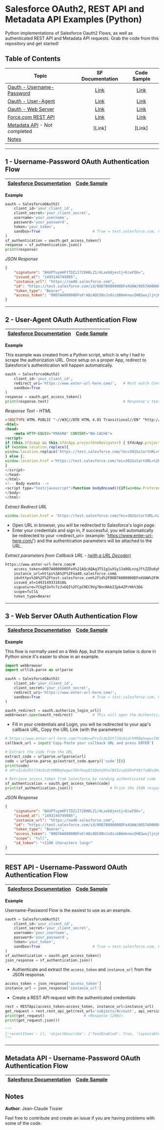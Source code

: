 # Salesforce OAuth2, REST API and Metadata API Examples (Python)

Python implementations of Salesforce Oauth2 Flows, as well as authenticated REST API and Metadata API requests. Grab the code from this repository and get started!


## Table of Contents
| Topic                         | SF Documentation | Code Sample |
| ------------------------------|:----------------:|:-----------:|
| [Oauth - Username-Password](https://github.com/jctissier/Salesforce-Oauth2-REST-SOAP-API-Python-Examples/blob/master/README.md#1---username-password-oauth-authentication-flow)     | [Link](https://developer.salesforce.com/docs/atlas.en-us.api_rest.meta/api_rest/intro_understanding_username_password_oauth_flow.htm)           | [Link](https://github.com/jctissier/Salesforce-Oauth2-REST-SOAP-API-Python-Examples/blob/master/Oauth2-Flow/salesforce_username_password_flow.py)  |
| [Oauth - User-Agent](https://github.com/jctissier/Salesforce-Oauth2-REST-SOAP-API-Python-Examples/blob/master/README.md#2---user-agent-oauth-authentication-flow)     | [Link](https://developer.salesforce.com/docs/atlas.en-us.api_rest.meta/api_rest/intro_understanding_user_agent_oauth_flow.htm)           | [Link](https://github.com/jctissier/Salesforce-Oauth2-REST-SOAP-API-Python-Examples/blob/master/Oauth2-Flow/salesforce_user_agent_flow.py)  |
| [Oauth - Web Server](https://github.com/jctissier/Salesforce-Oauth2-REST-SOAP-API-Python-Examples/blob/master/README.md#3---web-server-oauth-authentication-flow)     | [Link](https://developer.salesforce.com/docs/atlas.en-us.api_rest.meta/api_rest/intro_understanding_web_server_oauth_flow.htm)           | [Link](https://github.com/jctissier/Salesforce-Oauth2-REST-SOAP-API-Python-Examples/blob/master/Oauth2-Flow/salesforce_web_server_flow.py)  |
| [Force.com REST API](https://github.com/jctissier/Salesforce-Oauth2-REST-SOAP-API-Python-Examples#rest-api-using-the-username-password-oauth-authentication-flow)                      | [Link](https://developer.salesforce.com/docs/atlas.en-us.api_rest.meta/api_rest/intro_what_is_rest_api.htm)           | [Link](https://github.com/jctissier/Salesforce-Oauth2-REST-SOAP-API-Python-Examples/blob/master/REST-API/rest_api.py)  |
| [Metadata API](https://github.com/jctissier/Salesforce-Oauth2-REST-SOAP-API-Python-Examples/blob/master/README.md#metadata-api---username-password-oauth-authentication-flow) - Not completed                      | [Link]           | [Link]  |
| [Notes](https://github.com/jctissier/Salesforce-Oauth2-REST-SOAP-API-Python-Examples/blob/master/README.md#notes)                

***

## 1 - Username-Password OAuth Authentication Flow
| [Salesforce Documentation](https://developer.salesforce.com/docs/atlas.en-us.api_rest.meta/api_rest/intro_understanding_username_password_oauth_flow.htm)                         | [Code Sample](https://github.com/jctissier/Salesforce-Oauth2-REST-SOAP-API-Python-Examples/blob/master/Oauth2-Flow/salesforce_username_password_flow.py) |
| ------------------------------|:-------------:|

**Example**
```Python
oauth = SalesforceOAuth2(
    client_id='your_client_id',
    client_secret='your_client_secret',
    username='your_username',
    password='your_password',
    token='your_token',
    sandbox=True                        # True = test.salesforce.com, False = login.salesforce.com
)
sf_authentication = oauth.get_access_token()
response = sf_authentication.json()
print(response)
```
*JSON Response*
```JSON
{
    "signature": "B4UPTuymHFtTDZiI728H0LZ1/4LxebOjestj+EcwFDU=",
    "issued_at": "1493144749805",
    "instance_url": "https://na40.salesforce.com",
    "id": "https://test.salesforce.com/id/00D7B000000DFeXUAW/0057A000001Zp0CQRD",
    "token_type": "Bearer",
    "access_token": "00D7AA00000DFeX!AQcAQCOOnJsOicbB6mknoxIH02wxjljnjKI739g1EoDBEOpQXomAV1iMG2EWGuU2gJ26o40ixi6jyD3AstyLgkiU29GNod2d"
}
```

***

## 2 - User-Agent OAuth Authentication Flow
| [Salesforce Documentation](https://developer.salesforce.com/docs/atlas.en-us.api_rest.meta/api_rest/intro_understanding_user_agent_oauth_flow.htm)                         | [Code Sample](https://github.com/jctissier/Salesforce-Oauth2-REST-SOAP-API-Python-Examples/blob/master/Oauth2-Flow/salesforce_user_agent_flow.py) |
| ------------------------------|:-------------:|

**Example**

This example was created from a Python script, which is why I had to scrape the authorization URL. Once setup on a proper App, redirect to Salesforce's authentication will happen automatically.

```Python
oauth = SalesforceOAuth2(
    client_id='your_client_id',
    redirect_uri='https://www.enter-url-here.com/',   # Must match Connected App's Callback URL
    sandbox=True
)
response = oauth.get_access_token()
print(response.text)                                  # Response's text content, find the Oauth2 URL
```
*Response Text - HTML*
```HTML
<!DOCTYPE HTML PUBLIC "-//W3C//DTD HTML 4.01 Transitional//EN" "http://www.w3.org/TR/html4/loose.dtd">
<html>
<head>
    <meta HTTP-EQUIV="PRAGMA" CONTENT="NO-CACHE">
<script>
if (this.SfdcApp && this.SfdcApp.projectOneNavigator) { SfdcApp.projectOneNavigator.handleRedirect(''https://test.salesforce.com/?ec=302&startURL=%2Fsetup%2Fsecur%2FRemoteAccessAuthorizationPage.apexp%3Fsource%3DCAAAAVunKc0dfaE8wSjAwMDAwMDAwMDA0AAAAzvLd_MBDrJdD85NeTpeBvyJvMu13glHu-8SVW8OQVZoQkVxSt-DVCbYGXkgb-HaElPfp89r4HoQgxLsRC1awHznfguj2J1oJF3JRBdT3R2qgxT3l9yYCkzGnbE5-sdugAbszvylp78uGqPEJGguDD8a10tk7tktDeH02k5NWmF4UX8NM1oIiR_heDIw8TNOYRbTFhnqmSugZEGMiRj6ao7BTl1lxCtoZFERLtdKciNqkC0fLuFXFW4BDcQwTBacXfNm2ScrVZDGeRrNeHQYfJnPDJG1prLKJDrNOIyMtBslcoyYnDuuqBR0ENCdp64Yh69o74fVJMgwEjyM3ugVFHASpZp0AaWAy0P9XA5VXhNTA7eXFp9jLUw89NKNs5xwpxJOZe66oypSSVNjFCETsK8qVTzPCkL4QgGKLAd3Pzf5kXYSGpCTT7sZohaFY7yAMzJAn7gU7jsiA2D68dl-rjMgIGydVuGFq_4LF-EW4Zg%253D%253D'); }  else 
if (window.location.replace){ 
window.location.replace('https://test.salesforce.com/?ec=302&startURL=%2Fsetup%2Fsecur%2FRemoteAccessAuthorizationPage.apexp%3Fsource%3DCAAAAVunKc0dfaE8wSjAwMDAwMDAwMDA0AAAAzvLd_MBDrJdD85NeTpeBvyJvMu13glHu-8SVW8OQVZoQkVxSt-DVCbYGXkgb-HaElPfp89r4HoQgxLsRC1awHznfguj2J1oJF3JRBdT3R2qgxT3l9yYCkzGnbE5-sdugAbszvylp78uGqPEJGguDD8a10tk7tktDeH02k5NWmF4UX8NM1oIiR_heDIw8TNOYRbTFhnqmSugZEGMiRj6ao7BTl1lxCtoZFERLtdKciNqkC0fLuFXFW4BDcQwTBacXfNm2ScrVZDGeRrNeHQYfJnPDJG1prLKJDrNOIyMtBslcoyYnDuuqBR0ENCdp64Yh69o74fVJMgwEjyM3ugVFHASpZp0AaWAy0P9XA5VXhNTA7eXFp9jLUw89NKNs5xwpxJOZe66oypSSVNjFCETsK8qVTzPCkL4QgGKLAd3Pzf5kXYSGpCTT7sZohaFY7yAMzJAn7gU7jsiA2D68dl-rjMgIGydVuGFq_4LF-EW4Zg%253D%253D');
} else {;
window.location.href ='https://test.salesforce.com/?ec=302&startURL=%2Fsetup%2Fsecur%2FRemoteAccessAuthorizationPage.apexp%3Fsource%3DCAAAAVunKc0dfaE8wSjAwMDAwMDAwMDA0AAAAzvLd_MBDrJdD85NeTpeBvyJvMu13glHu-8SVW8OQVZoQkVxSt-DVCbYGXkgb-HaElPfp89r4HoQgxLsRC1awHznfguj2J1oJF3JRBdT3R2qgxT3l9yYCkzGnbE5-sdugAbszvylp78uGqPEJGguDD8a10tk7tktDeH02k5NWmF4UX8NM1oIiR_heDIw8TNOYRbTFhnqmSugZEGMiRj6ao7BTl1lxCtoZFERLtdKciNqkC0fLuFXFW4BDcQwTBacXfNm2ScrVZDGeRrNeHQYfJnPDJG1prLKJDrNOIyMtBslcoyYnDuuqBR0ENCdp64Yh69o74fVJMgwEjyM3ugVFHASpZp0AaWAy0P9XA5VXhNTA7eXFp9jLUw89NKNs5xwpxJOZe66oypSSVNjFCETsK8qVTzPCkL4QgGKLAd3Pzf5kXYSGpCTT7sZohaFY7yAMzJAn7gU7jsiA2D68dl-rjMgIGydVuGFq_4LF-EW4Zg%253D%253D';
} 
</script>
</head>
</html>
<!-- Body events -->
<script type="text/javascript">function bodyOnLoad(){if(window.PreferenceBits){window.PreferenceBits.prototype.csrfToken="null";};}function bodyOnBeforeUnload(){}function bodyOnFocus(){}function bodyOnUnload(){}</script>		
</body>
</html>
```
*Extract Redirect URL*
```Javascript
window.location.href = 'https://test.salesforce.com/?ec=302&startURL=%2Fsetup%2Fsecur%2FRemoteAccessAuthorizationPage.apexp%3Fsource%3DCAAAAVunKc0dfaE8wSjAwMDAwMDAwMDA0AAAAzvLd_MBDrJdD85NeTpeBvyJvMu13glHu-8SVW8OQVZoQkVxSt-DVCbYGXkgb-HaElPfp89r4HoQgxLsRC1awHznfguj2J1oJF3JRBdT3R2qgxT3l9yYCkzGnbE5-sdugAbszvylp78uGqPEJGguDD8a10tk7tktDeH02k5NWmF4UX8NM1oIiR_heDIw8TNOYRbTFhnqmSugZEGMiRj6ao7BTl1lxCtoZFERLtdKciNqkC0fLuFXFW4BDcQwTBacXfNm2ScrVZDGeRrNeHQYfJnPDJG1prLKJDrNOIyMtBslcoyYnDuuqBR0ENCdp64Yh69o74fVJMgwEjyM3ugVFHASpZp0AaWAy0P9XA5VXhNTA7eXFp9jLUw89NKNs5xwpxJOZe66oypSSVNjFCETsK8qVTzPCkL4QgGKLAd3Pzf5kXYSGpCTT7sZohaFY7yAMzJAn7gU7jsiA2D68dl-rjMgIGydVuGFq_4LF-EW4Zg%253D%253D';
```
* Open URL in browser, you will be redirected to Salesforce's login page. 
* Enter your credentials and sign in, if successful, you will automatically be redirected to your <redirect_uri> (example: 'https://www.enter-url-here.com/') and the authentication parameters will be attached to the URL.

*Extract parameters from Callback URL - [(with a URL Decoder)](http://meyerweb.com/eric/tools/dencoder/)*
```Markdown
https://www.enter-url-here.com/#
    access_token=00D7A000000DFeX%21AQcAQAq3T51g1uXSy13a0OLnzgJftZZDu6yMeYycS_Tgcb4r_m9Pl.0ttCVQjEfBRGk3xaDDPjCX3EMwozIDiTW4Ug9siU0z&
    instance_url=https%3A%2F%2Fna40.salesforce.com&
    id=https%3A%2F%2Ftest.salesforce.com%2Fid%2F00D7A000000DFeXUAW%2F0057A000001XZo7QAG&
    issued_at=1493149331818&
    signature=7CGg53xYc7zJvGQI%2FCpCREC9Vg7BnnNkbIZpb4ZPrHk%3D&
    scope=full&
    token_type=Bearer
```

***

## 3 - Web Server OAuth Authentication Flow
| [Salesforce Documentation](https://developer.salesforce.com/docs/atlas.en-us.api_rest.meta/api_rest/intro_understanding_web_server_oauth_flow.htm)                         | [Code Sample](https://github.com/jctissier/Salesforce-Oauth2-REST-SOAP-API-Python-Examples/blob/master/Oauth2-Flow/salesforce_web_server_flow.py) |
| ------------------------------|:-------------:|

**Example**

This flow is normally used on a Web App, but the example below is done in Python since it's easier to show in an example.

```Python
import webbrowser                           
import urllib.parse as urlparse

oauth = SalesforceOAuth2(
    client_id='your_client_id',
    client_secret='your_client_secret',
    redirect_uri='https://www.enter-url-here.com/',
    sandbox=True                        # True = test.salesforce.com, False = login.salesforce.com
)

oauth_redirect = oauth.authorize_login_url()
webbrowser.open(oauth_redirect)         # This will open the Authentication Salesforce Login page
```
* Fill in your credentials and Login, you will be redirected to your app's callback URL, Copy the URL Link (with the parameters)
```Python
# https://www.enter-url-here.com/?code=aPrxILdoIUt7J4zOidrhMRBqhwgwsTAh7expE53Qeh2KhelBXIzspDZ8nPV8t7uADsOHeWXz5g%3D%3D
callback_url = input('Copy-Paste your callback URL and press ENTER')

# Extract the code from the URL
extract_code = urlparse.urlparse(url)
code = urlparse.parse_qs(extract_code.query)['code'][0]
print(code)
# aPrxILdoIUt7J4zOidrhMRBqhwgwsTAh7expE53Qeh2KhelBXIzspDZ8nPV8t7uADsOHeWXz5g==

# Retrieve access_token from Salesforce by sending authenticated code
sf_authentication = oauth.get_access_token(code)
print(sf_authentication.json())                 # Print the JSON response
```
*JSON Response*
```JSON
{
    "signature": "B4UPTuymHFtTDZiI728H0LZ1/4LxebOjestj+EcwFDU=",
    "issued_at": "1493144749805",
    "instance_url": "https://na40.salesforce.com",
    "id": "https://test.salesforce.com/id/00D7B000000DFeXUAW/0057A000001Zp0CQRD",
    "token_type": "Bearer",
    "access_token": "00D7AA00000DFeX!AQcAQCOOnJsOicbB6mknoxIH02wxjljnjKI739g1EoDBEOpQXomAV1iMG2EWGuU2gJ26o40ixi6jyD3AstyLgkiU29GNod2d",
    "scope": "full",
    "id_token": "<1108 characters long>"
}
```

***

## REST API - Username-Password OAuth Authentication Flow
| [Salesforce Documentation](https://developer.salesforce.com/docs/atlas.en-us.api_rest.meta/api_rest/intro_what_is_rest_api.htm)                         | [Code Sample](https://github.com/jctissier/Salesforce-Oauth2-REST-SOAP-API-Python-Examples/blob/master/Salesforce-APIs/REST_Api.py) |
| ------------------------------|:-------------:|

**Example**

Username-Password Flow is the easiest to use as an example. 

```Python
oauth = SalesforceOAuth2(
    client_id='your_client_id',
    client_secret='your_client_secret',
    username='your_username',
    password='your_password',
    token='your_token',
    sandbox=True                        # True = test.salesforce.com, False = login.salesforce.com
)
sf_authentication = oauth.get_access_token()
json_response = sf_authentication.json()
```
* Authenticate and extract the ```access_token``` and ```instance_url``` from the JSON response.
```Python
access_token = json_response['access_token']
instance_url = json_response['instance_url']
```
* Create a REST API request with the authenticated credentials
```Python
rest = RESTApi(access_token=access_token, instance_url=instance_url)
get_request = rest.rest_api_get(rest_url='sobjects/Account', api_version='39.0')    # full url = instance_url/services/data/v39.0/sobjects/Account
print(get_request)                  # <Response [200]>
print(get_request.json())

"""
{'recentItems': [], 'objectDescribe': {'feedEnabled': True, 'layoutable': True, 'replicateable': True, 'deprecatedAndHidden': False, 'updateable': True, 'mergeable': True, 'activateable': False, 'name': 'Account', 'searchable': True, 'queryable': True, 'undeletable': True, 'retrieveable': True, 'deletable': True, 'mruEnabled': True, 'isSubtype': False, 'customSetting': False, 'label': 'Account', 'triggerable': True, 'hasSubtypes': False, 'custom': False, 'urls': {'listviews': '/services/data/v39.0/sobjects/Account/listviews', 'compactLayouts': '/services/data/v39.0/sobjects/Account/describe/compactLayouts', 'defaultValues': '/services/data/v39.0/sobjects/Account/defaultValues?recordTypeId&fields', 'quickActions': '/services/data/v39.0/sobjects/Account/quickActions', 'rowTemplate': '/services/data/v39.0/sobjects/Account/{ID}', 'layouts': '/services/data/v39.0/sobjects/Account/describe/layouts', 'sobject': '/services/data/v39.0/sobjects/Account', 'describe': '/services/data/v39.0/sobjects/Account/describe', 'approvalLayouts': '/services/data/v39.0/sobjects/Account/describe/approvalLayouts'}, 'keyPrefix': '001', 'labelPlural': 'Accounts', 'createable': True}}
"""
```

***

## Metadata API - Username-Password OAuth Authentication Flow
| [Salesforce Documentation](https://developer.salesforce.com/docs/atlas.en-us.api_meta.meta/api_meta/file_based.htm)                         | [Code Sample](https://github.com/jctissier/Salesforce-Oauth2-REST-SOAP-API-Python-Examples/blob/master/Salesforce-APIs/Metadata_Api.py) |
| ------------------------------|:-------------:|

## Notes
**Author**: Jean-Claude Tissier

Feel free to contribute and create an issue if you are having problems with some of the code.
